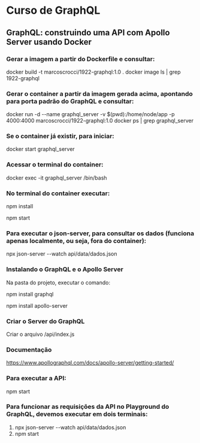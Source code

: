 # Curso de GraphQL

## GraphQL: construindo uma API com Apollo Server usando Docker

### Gerar a imagem a partir do Dockerfile e consultar:

docker build -t marcoscrocci/1922-graphql:1.0 .
docker image ls | grep 1922-graphql

### Gerar o container a partir da imagem gerada acima, apontando para porta padrão do GraphQL e consultar:

docker run -d --name graphql_server -v $(pwd):/home/node/app -p 4000:4000 marcoscrocci/1922-graphql:1.0
docker ps | grep graphql_server

### Se o container já existir, para iniciar:
docker start graphql_server

### Acessar o terminal do container:
docker exec -it graphql_server /bin/bash

### No terminal do container executar:
npm install

npm start


### Para executar o json-server, para consultar os dados (funciona apenas localmente, ou seja, fora do container):
npx json-server --watch api/data/dados.json

### Instalando o GraphQL e o Apollo Server

Na pasta do projeto, executar o comando:

npm install graphql

npm install apollo-server

### Criar o Server do GraphQL

Criar o arquivo /api/index.js

### Documentação

https://www.apollographql.com/docs/apollo-server/getting-started/

### Para executar a API:
npm start

### Para funcionar as requisições da API no Playground do GraphQL, devemos executar em dois terminais:
1) npx json-server --watch api/data/dados.json
2) npm start


